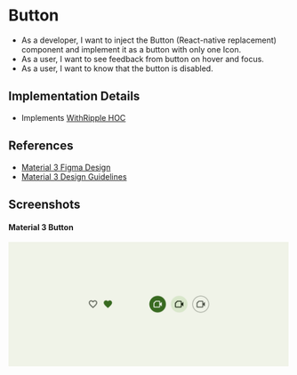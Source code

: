 # Button
- As a developer, I want to inject the Button (React-native replacement) component and implement it as a button with only one Icon.
- As a user, I want to see feedback from button on hover and focus.
- As a user, I want to know that the button is disabled.


## Implementation Details
- Implements [WithRipple HOC](./HOC/WithRipple.md)

## References
- [Material 3 Figma Design](https://www.figma.com/file/hGlWM0wnP1UN5VtPGiaOJ2/Material-3-Design-Kit-(Community)?node-id=50716%3A11360)
- [Material 3 Design Guidelines](https://m3.material.io/components/icon-buttons/overview)

## Screenshots
#### Material 3 Button
![Material 3 Icon Buttons](./assets/m3.icon-buttons.png)